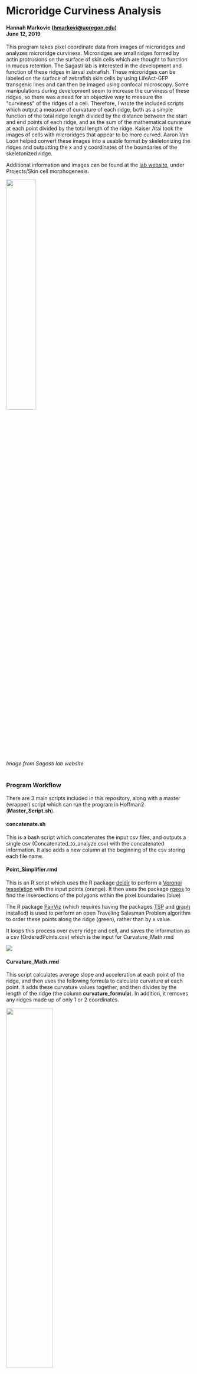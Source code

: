 # Microridge Curviness Analysis
#### Hannah Markovic (hmarkovi@uoregon.edu) </br> June 12, 2019

This program takes pixel coordinate data from images of microridges and analyzes microridge curviness. Microridges are small ridges formed by actin protrusions on the surface of skin cells which are thought to function in mucus retention. The Sagasti lab is interested in the development and function of these ridges in larval zebrafish. These microridges can be labeled on the surface of zebrafish skin cells by using LifeAct-GFP transgenic lines and can then be imaged using confocal microscopy. Some manipulations during development seem to increase the curviness of these ridges, so there was a need for an objective way to measure the "curviness" of the ridges of a cell. Therefore, I wrote the included scripts which output a measure of curvature of each ridge, both as a simple function of the total ridge length divided by the distance between the start and end points of each ridge, and as the sum of the mathematical curvature at each point divided by the total length of the ridge. Kaiser Atai took the images of cells with microridges that appear to be more curved. Aaron Van Loon helped convert these images into a usable format by skeletonizing the ridges and outputting the x and y coordinates of the boundaries of the skeletonized ridge.

Additional information and images can be found at the [lab website](https://www.mcdb.ucla.edu/Research/Sagasti/Sagasti_lab_home.html), under Projects/Skin cell morphogenesis.

<img src="https://github.com/hamarkovic/Microridge_Curviness_Analysis/blob/master/Images/Microridges_from_Sagasti_website.gif" width="40%">

*Image from Sagasti lab website* </br> </br>

###  Program Workflow

There are 3 main scripts included in this repository, along with a master (wrapper) script which can run the program in Hoffman2 (**Master_Script.sh**).

#### concatenate.sh
This is a bash script which concatenates the input csv files, and outputs a single csv (Concatenated_to_analyze.csv) with the concatenated information. It also adds a new column at the beginning of the csv storing each file name.

#### Point_Simplifier.rmd
This is an R script which uses the R package [deldir](https://cran.r-project.org/web/packages/deldir/) to perform a [Voronoi tesselation](https://philogb.github.io/blog/2010/02/12/voronoi-tessellation/) with the input points (orange). It then uses the package [rgeos](https://cran.r-project.org/web/packages/rgeos/) to find the insersections of the polygons within the pixel boundaries (blue)

The R package [PairViz](https://cran.r-project.org/web/packages/PairViz/) (which requires having the packages [TSP](https://cran.r-project.org/web/packages/TSP/) and [graph](http://www.bioconductor.org/packages/3.4/bioc/html/graph.html) installed) is used to perform an open Traveling Salesman Problem algorithm to order these points along the ridge (green), rather than by x value.

It loops this process over every ridge and cell, and saves the information as a csv (OrderedPoints.csv) which is the input for Curvature_Math.rmd

<img src="https://github.com/hamarkovic/Microridge_Curviness_Analysis/blob/master/Images/Voronoi%20after%20Viz%20green.gif">

#### Curvature_Math.rmd

This script calculates average slope and acceleration at each point of the ridge, and then uses the following formula to calculate curvature at each point. It adds these curvature values together, and then divides by the length of the ridge (the column **curvature_formula**). In addition, it removes any ridges made up of only 1 or 2 coordinates.

<img src="https://github.com/hamarkovic/Microridge_Curviness_Analysis/blob/master/Images/W6_curvature_fomula.png" width="50%">

It also outputs a more simple measue of curvature obtained by dividing the total ridge length by the distance between the endpoints of the ridge (column **curvature_bylength**). The output is a csv named OutputCurvatures.csv. For both measures of curvature, a larger number represnts a more curvy ridge.

<img src="https://github.com/hamarkovic/Microridge_Curviness_Analysis/blob/master/Images/Final_Curvature_Output.gif">

### Program Usage

#### Dependencies
A Hoffman2 account, or another way to run bash scripts, is required to run this program over multiple files.
 * Alternatively, each file could be individually run through Point_Simplifier.rmd and Curvature_Math.rmd, but this would require changing file locations in the scripts every time you run the programs. </br>
 
You need to install these R packages, using the install.packages("*package*") command:  
 * [deldir](https://cran.r-project.org/web/packages/deldir/)
 * [graph](http://www.bioconductor.org/packages/3.4/bioc/html/graph.html) (For R 3.4)
 * [PairViz](https://cran.r-project.org/web/packages/PairViz/) 
 * [rgeos](https://cran.r-project.org/web/packages/rgeos/)
 * [sp](https://cran.r-project.org/web/packages/sp/)
 * [tidyverse](https://cran.r-project.org/web/packages/tidyverse/index.html)
 * [TSP](https://cran.r-project.org/web/packages/TSP/)

I wrote the program using the 3.3.2 version of R.  

The data must:
 * be in the form of x and y coordinates of the pixels of the skeletonized ridge, and with a column for ridge number.
 * be inputted in csv format.
 * There cannot be data files with identical names.
 * There cannot be spaces in file names.
 
#### Usage Instructions
These scripts can be individually run on your computer, or you can use the master script to run all of them.

All input files must be in the "Files_to_analyze" folder on Hoffman2; or, change the source of the files in the code, and run it on your computer with these files in a folder of your choosing.

To run the program in Hoffman2, follow these commands after cloning this github page, copying your files into Files_to_analyze, and removing delete_this.txt from Files_to_analyze. A detailed example of this is in the Vignette folder if necessary. Begin within the Microridge_Curvature_Analysis directory.

```{r}
cd Scripts
module load R/3.5.0
R
install.packages("deldir")
install.packages("sp")
install.packages("rgeos")
install.packages("TSP")
source('http://bioconductor.org/biocLite.R')
biocLite('graph')
install.packages("PairViz")
install.packages("tidyverse")
q()
bash Master_Script.sh
```
If you already have the necessary packages, all you have to do is enter the Scripts directory and type: bash Master_Script.sh

Some notes:
 * If you already have R loaded on your terminal, it's sometimes necessary to repeat the line: module load R/3.5.0
 * The first time you install a package, it will ask you to select a CRAN mirror
 * If it asks to update any packages, say "n".
 * It's not necessary to save the workspace image after quitting R.

#### Expected Output
This program outputs 3 csv files (**Concatenated_to_analyze.csv**, **OrderedPoints.csv**, and **OutputCurvatures.csv**). **OutputCurvatures.csv** contains the final curvatures for each ridge. An example image of this file is above, under **Curvature_Math.rmd**. The first column, "cell," contains the original file name. The second, "ridge," contains the ridge numbers of each cell. The third column, "length," contains the length of each ridge. "dist_endpoints" contains the distance between the first and last point of the ridge. "curvature_bylength" contains the result of the length divided by the distance between endpoints. The last column, "curvature_formula," contains the sum of the curvatures at each point of the ridge, determined by the formula above.

**Concatenates_to_analyze** contains the concatenated x and y coordinates, with file name saved as the first column, which is produced by **concatenate.sh**. **OrderedPoints.csv** contains the points used for the final curvature calculations, which were produced by Voronoi tesselation and ordered by a Traveling Salesman Problem algorithm.

Examples of these files can be viewed in the Vignette directory, under Sample_outputs.

#### Vignette
Vignette instructions are in the directory named Vignette. There are two test files in the folder, and the output after running the program can be compared to those in the folder Sample_outputs.

### Author
* Hannah Markovic
    * Biology PhD student at the University of Oregon
    * B.S. in Molecular, Cell and Developmental Biology with minor in Biomedical Research, UCLA
    * contact: hmarkovi@uoregon.edu
* This program was created as the final project for the class EEB 177, Spring 2019, UCLA

### Acknowledgements
* Aaron van Loon - microridge deconvolution program
* Kaiser Atai - sample data
* Dr. Emily Curd and Daniel Chavez - guidance

### Citing
doi:

### References
* https://rstudio-pubs-static.s3.amazonaws.com/202536_7a122ff56e9f4062b6b012d9921afd80.html
* http://tutorial.math.lamar.edu/Classes/CalcIII/Curvature.aspx
* https://stackoverflow.com/questions/9595117/identify-a-linear-feature-on-a-raster-map-and-return-a-linear-shape-object-using
* https://philogb.github.io/blog/2010/02/12/voronoi-tessellation/
* https://cran.r-project.org/web/packages/deldir/
* https://cran.r-project.org/web/packages/rgeos/
* https://cran.r-project.org/web/packages/sp/
* https://cran.r-project.org/web/packages/PairViz/
* https://cran.r-project.org/web/packages/TSP/
* http://www.bioconductor.org/packages/release/bioc/html/graph.html


Lizarazo, Ivan. Creation of Spatial Polygons in R. 16 Aug. 2016, https://rstudio-pubs-static.s3.amazonaws.com/202536_7a122ff56e9f4062b6b012d9921afd80.html


Dawkins, Paul. “Calculus III - Curvature.” Paul's Online Notes, 29 Nov. 2018, http://tutorial.math.lamar.edu/Classes/CalcIII/Curvature.aspx.


“Identify a Linear Feature on a Raster Map and Return a Linear Shape Object Using R.” Stack Overflow, 10 Mar. 2012, https://stackoverflow.com/questions/9595117/identify-a-linear-feature-on-a-raster-map-and-return-a-linear-shape-object-using.


Belmonte, Nicolas Garcia. Voronoi Tessellation. https://philogb.github.io/blog/2010/02/12/voronoi-tessellation/.


Turner, Rolf. “Package Deldir.” *The Comprehensive R Archive Network (CRAN)*, 4 Jan. 2019, https://cran.r-project.org/web/packages/deldir/.


Bivand, Roger. “Rgeos: Interface to Geometry Engine - Open Source ('GEOS') \[R package rgeos version 0.4-3].” *The Comprehensive R Archive Network (CRAN)*, 24 Apr. 2019, https://cran.r-project.org/web/packages/rgeos/.


Pebesma, Edzer. “Classes and Methods for Spatial Data \[R Package Sp Version 1.3-1].” *The Comprehensive R Archive Network (CRAN)*, 5 June 2018, https://cran.r-project.org/web/packages/sp/.


Hurley, Catherine, and R. W. Oldford. “Package PairViz.” *The Comprehensive R Archive Network (CRAN)*, 9 Aug. 2018, https://cran.r-project.org/web/packages/PairViz/.


Hahsler, Michael, and Kurt Hornick. “Traveling Salesperson Problem (TSP) \[R Package TSP Version 1.1-7].” *The Comprehensive R Archive Network (CRAN)*, 22 May 2019, https://cran.r-project.org/web/packages/TSP/.


“Graph: A Package to Handle Graph Data Structures.” Bioconductor, www.bioconductor.org/packages/release/bioc/html/graph.html.
